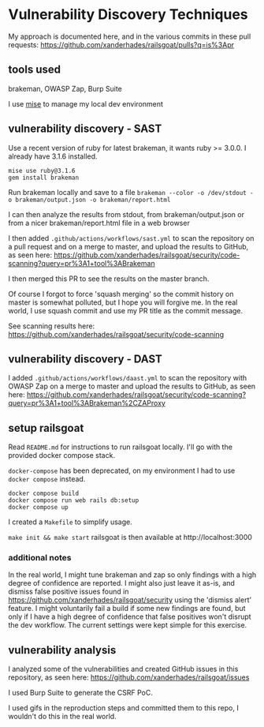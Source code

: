 # Vulnerability Discovery Techniques
My approach is documented here, and in the various commits in these pull requests: https://github.com/xanderhades/railsgoat/pulls?q=is%3Apr

## tools used
brakeman, OWASP Zap, Burp Suite

I use [mise](https://github.com/jdx/mise) to manage my local dev environment

## vulnerability discovery - SAST
Use a recent version of ruby for latest brakeman, it wants ruby >= 3.0.0. I already have 3.1.6 installed.

```
mise use ruby@3.1.6
gem install brakeman
```

Run brakeman locally and save to a file
`brakeman --color -o /dev/stdout -o brakeman/output.json -o brakeman/report.html`

I can then analyze the results from stdout, from brakeman/output.json or from a nicer brakeman/report.html file in a web browser

I then added `.github/actions/workflows/sast.yml` to scan the repository on a pull request and on a merge to master, and upload the results to GitHub, as seen here: https://github.com/xanderhades/railsgoat/security/code-scanning?query=pr%3A1+tool%3ABrakeman

I then merged this PR to see the results on the master branch. 

Of course I forgot to force 'squash merging' so the commit history on master is somewhat polluted, but I hope you will forgive me. In the real world, I use squash commit and use my PR title as the commit message.

See scanning results here: https://github.com/xanderhades/railsgoat/security/code-scanning

## vulnerability discovery - DAST

I added `.github/actions/workflows/daast.yml` to scan the repository with OWASP Zap on a merge to master and upload the results to GitHub, as seen here: https://github.com/xanderhades/railsgoat/security/code-scanning?query=pr%3A1+tool%3ABrakeman%2CZAProxy

## setup railsgoat
Read `README.md` for instructions to run railsgoat locally. I'll go with the provided docker compose stack.

`docker-compose` has been deprecated, on my environment I had to use `docker compose` instead.

```
docker compose build
docker compose run web rails db:setup
docker compose up
```

I created a `Makefile` to simplify usage.

`make init && make start`
railsgoat is then available at http://localhost:3000

### additional notes
In the real world, I might tune brakeman and zap so only findings with a high degree of confidence are reported. I might also just leave it as-is, and dismiss false positive issues found in https://github.com/xanderhades/railsgoat/security using the 'dismiss alert' feature. I might voluntarily fail a build if some new findings are found, but only if I have a high degree of confidence that false positives won't disrupt the dev workflow. The current settings were kept simple for this exercise.


## vulnerability analysis

I analyzed some of the vulnerabilities and created GitHub issues in this repository, as seen here: https://github.com/xanderhades/railsgoat/issues 

I used Burp Suite to generate the CSRF PoC.

I used gifs in the reproduction steps and committed them to this repo, I wouldn't do this in the real world.

